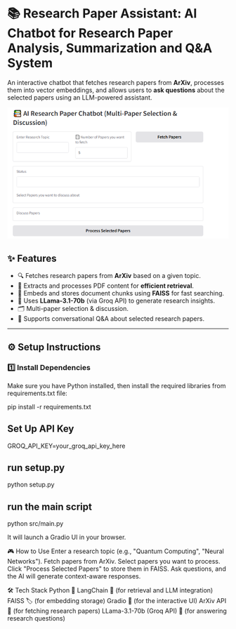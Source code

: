 # 📚 Research Paper Assistant: AI Chatbot for Research Paper Analysis, Summarization and Q&A System

An interactive chatbot that fetches research papers from **ArXiv**, processes them into vector embeddings, and allows users to **ask questions** about the selected papers using an LLM-powered assistant.

![Research Paper Assistant](images\image.png)


## ✨ Features
- 🔍 Fetches research papers from **ArXiv** based on a given topic.
- 📄 Extracts and processes PDF content for **efficient retrieval**.
- 🧠 Embeds and stores document chunks using **FAISS** for fast searching.
- 🤖 Uses **LLama-3.1-70b** (via Groq API) to generate research insights.
- 🗂️ Multi-paper selection & discussion.
- 💬 Supports conversational Q&A about selected research papers.

---

## ⚙️ Setup Instructions

### 1️⃣ Install Dependencies
Make sure you have Python installed, then install the required libraries from requirements.txt file:

pip install -r requirements.txt

##  Set Up API Key

GROQ_API_KEY=your_groq_api_key_here

## run setup.py

python setup.py

## run the main script

python src/main.py

It will launch a Gradio UI in your browser.

🎮 How to Use
Enter a research topic (e.g., "Quantum Computing", "Neural Networks").
Fetch papers from ArXiv.
Select papers you want to process.
Click "Process Selected Papers" to store them in FAISS.
Ask questions, and the AI will generate context-aware responses.


🛠️ Tech Stack
Python 🐍
LangChain 🔗 (for retrieval and LLM integration)
FAISS 🏷️ (for embedding storage)
Gradio 🎨 (for the interactive UI)
ArXiv API 📄 (for fetching research papers)
LLama-3.1-70b (Groq API) 🧠 (for answering research questions)

